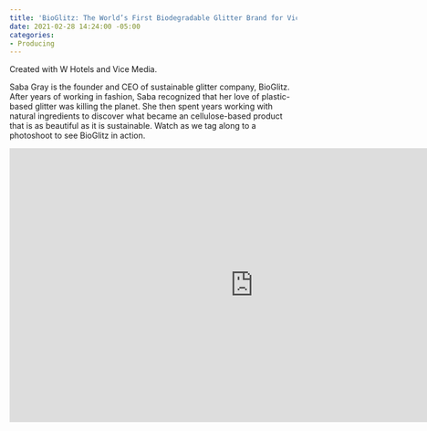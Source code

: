 ```yaml
---
title: 'BioGlitz: The World’s First Biodegradable Glitter Brand for Vice'
date: 2021-02-28 14:24:00 -05:00
categories:
- Producing
---
```


Created with W Hotels and Vice Media.

Saba Gray is the founder and CEO of sustainable glitter company, BioGlitz. After years of working in fashion, Saba recognized that her love of plastic-based glitter was killing the planet. She then spent years working with natural ingredients to discover what became an cellulose-based product that is as beautiful as it is sustainable. Watch as we tag along to a photoshoot to see BioGlitz in action.

<iframe width="854" height="480" src="https://www.youtube.com/embed/0OvgSWLHwbY" frameborder="0" allow="accelerometer; autoplay; clipboard-write; encrypted-media; gyroscope; picture-in-picture" allowfullscreen></iframe>